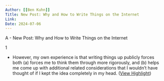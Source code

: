 ```yaml
---
Author: [[Ben Kuhn]]
Title: New Post: Why and How to Write Things on the Internet
Link: 
Date: 2024-07-06
---
```

A - New Post: Why and How to Write Things on the Internet

1
- However, my own experience is that writing things up publicly forces both (a) forces me to think them through more rigorously, and (b) helps me come up with additional related considerations that I wouldn’t have thought of if I kept the idea completely in my head. ([View Highlight](https://read.readwise.io/read/01gnhqdksazesmahafp3yy0mha))
